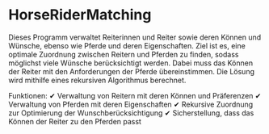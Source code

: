 # HorseRiderMatching
Dieses Programm verwaltet Reiterinnen und Reiter sowie deren Können und Wünsche, ebenso wie Pferde und deren Eigenschaften. Ziel ist es, eine optimale Zuordnung zwischen Reitern und Pferden zu finden, sodass möglichst viele Wünsche berücksichtigt werden. Dabei muss das Können der Reiter mit den Anforderungen der Pferde übereinstimmen. Die Lösung wird mithilfe eines rekursiven Algorithmus berechnet.

Funktionen:
✔ Verwaltung von Reitern mit deren Können und Präferenzen
✔ Verwaltung von Pferden mit deren Eigenschaften
✔ Rekursive Zuordnung zur Optimierung der Wunschberücksichtigung
✔ Sicherstellung, dass das Können der Reiter zu den Pferden passt
